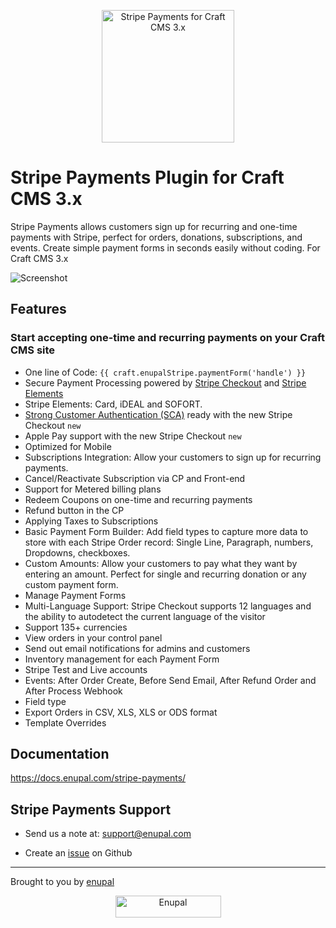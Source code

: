<p align="center">
	<a href="https://enupal.com/en/craft-plugins/stripe-payments" target="_blank">
	<img width="212" height="212" src="https://enupal.com/assets/docs/stripe-payments-icon.svg" alt="Stripe Payments for Craft CMS 3.x"></a>
</p>

# Stripe Payments Plugin for Craft CMS 3.x

Stripe Payments allows customers sign up for recurring and one-time payments with Stripe, perfect for orders, donations, subscriptions, and events. Create simple payment forms in seconds easily without coding. For Craft CMS 3.x

![Screenshot](https://enupal.com/assets/docs/stripe-payments-new-checkout.png)

## Features

### Start accepting one-time and recurring payments on your Craft CMS site 

 * One line of Code: `{{ craft.enupalStripe.paymentForm('handle') }} `
 * Secure Payment Processing powered by [Stripe Checkout](https://stripe.com/checkout) and [Stripe Elements](https://stripe.com/elements)
 * Stripe Elements: Card, iDEAL and SOFORT.
 * [Strong Customer Authentication (SCA)](https://enupal.com/craft-plugins/stripe-payments/docs/getting-started/sca) ready with the new Stripe Checkout `new`
 * Apple Pay support with the new Stripe Checkout `new`
 * Optimized for Mobile
 * Subscriptions Integration: Allow your customers to sign up for recurring payments.
 * Cancel/Reactivate Subscription via CP and Front-end 
 * Support for Metered billing plans
 * Redeem Coupons on one-time and recurring payments
 * Refund button in the CP 
 * Applying Taxes to Subscriptions
 * Basic Payment Form Builder: Add field types to capture more data to store with each Stripe Order record: Single Line, Paragraph, numbers, Dropdowns, checkboxes.
 * Custom Amounts: Allow your customers to pay what they want by entering an amount. Perfect for single and recurring donation or any custom payment form.
 * Manage Payment Forms
 * Multi-Language Support: Stripe Checkout supports 12 languages and the ability to autodetect the current language of the visitor
 * Support 135+ currencies 
 * View orders in your control panel
 * Send out email notifications for admins and customers
 * Inventory management for each Payment Form
 * Stripe Test and Live accounts
 * Events: After Order Create, Before Send Email, After Refund Order and After Process Webhook
 * Field type
 * Export Orders in CSV, XLS, XLS or ODS format
 * Template Overrides

## Documentation

https://docs.enupal.com/stripe-payments/

## Stripe Payments Support

* Send us a note at: support@enupal.com

* Create an [issue](https://github.com/enupal/stripe/issues) on Github

------------------------------------------------------------

Brought to you by [enupal](https://enupal.com)

<p align="center">
  <a href="https://enupal.com" target="_blank">
  <img width="169" height="35" src="https://enupal.com/assets/docs/enupal-logo.png" alt="Enupal"></a>
</p>




